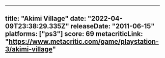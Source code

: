 
---
title: "Akimi Village"
date: "2022-04-09T23:38:29.335Z"
releaseDate: "2011-06-15"
platforms: ["ps3"]
score: 69
metacriticLink: "https://www.metacritic.com/game/playstation-3/akimi-village"
---
